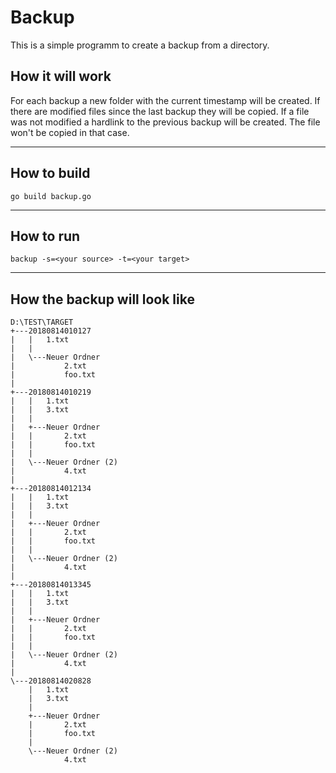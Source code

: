 # Backup
This is a simple programm to create a backup from a directory.

## How it will work
For each backup a new folder with the current timestamp will be created. If there are modified files since the last backup they will be copied. If a file was not modified a hardlink to the previous backup will be created. The file won't be copied in that case.

---

## How to build
```
go build backup.go
```

---

## How to run
```
backup -s=<your source> -t=<your target>
```
---

## How the backup will look like
```
D:\TEST\TARGET
+---20180814010127
|   |   1.txt
|   |
|   \---Neuer Ordner
|           2.txt
|           foo.txt
|
+---20180814010219
|   |   1.txt
|   |   3.txt
|   |
|   +---Neuer Ordner
|   |       2.txt
|   |       foo.txt
|   |
|   \---Neuer Ordner (2)
|           4.txt
|
+---20180814012134
|   |   1.txt
|   |   3.txt
|   |
|   +---Neuer Ordner
|   |       2.txt
|   |       foo.txt
|   |
|   \---Neuer Ordner (2)
|           4.txt
|
+---20180814013345
|   |   1.txt
|   |   3.txt
|   |
|   +---Neuer Ordner
|   |       2.txt
|   |       foo.txt
|   |
|   \---Neuer Ordner (2)
|           4.txt
|
\---20180814020828
    |   1.txt
    |   3.txt
    |
    +---Neuer Ordner
    |       2.txt
    |       foo.txt
    |
    \---Neuer Ordner (2)
            4.txt
```